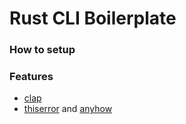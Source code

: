 # Rust CLI Boilerplate

### How to setup

### Features

- [clap](https://docs.rs/clap/latest/clap/)
- [thiserror](https://docs.rs/thiserror/latest/thiserror/) and [anyhow](https://docs.rs/anyhow/latest/anyhow/#)